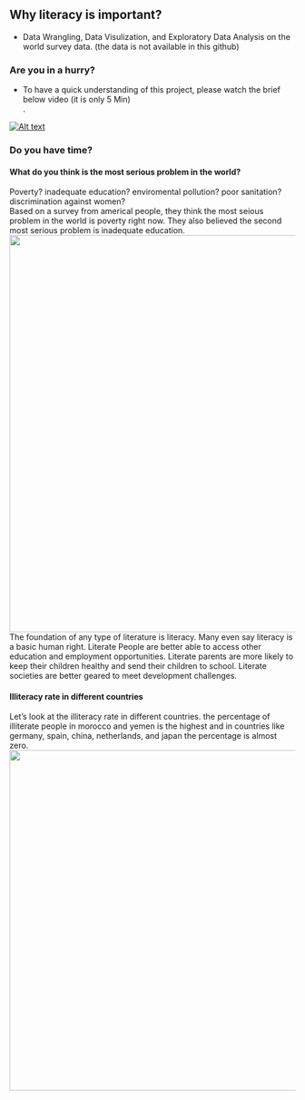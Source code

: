 ## Why literacy is important? 
- Data Wrangling, Data Visulization, and Exploratory Data Analysis on the world survey data. (the data is not available in this github) <br>
### Are you in a hurry?
- To have a quick understanding of this project, please watch the brief below video (it is only 5 Min)<br>.

[![Alt text](https://github.com/nmshafie1993/World_Survey/blob/main/Capture.PNG)](https://www.youtube.com/watch?v=vNmEj_2aniE&t=3s&ab_channel=NiyoushaMshafie)

### Do you have time?
#### What do you think is the most serious problem in the world?
Poverty? inadequate education? enviromental pollution? poor sanitation? discrimination against women?<br>
Based on a survey from americal people, they think the most seious problem in the world is poverty right now. They also believed the second most serious problem is inadequate education. <br>
<img src="https://github.com/nmshafie1993/World_Survey/blob/main/1.png" width="700" height="700"><br>
The foundation of any type of literature is literacy. Many even say literacy is a basic human right. Literate People are better able to access other education and employment opportunities. Literate parents are more likely to keep their children healthy and send their children to school. Literate societies are better geared to meet development challenges. <br>
#### Illiteracy rate in different countries
Let’s look at the illiteracy rate in different countries. the percentage of illiterate people in morocco and yemen is the highest and in countries like germany, spain, china, netherlands, and japan the percentage is almost zero.<br>
<img src="https://github.com/nmshafie1993/World_Survey/blob/main/2.png" width="800" height="600"><br>



